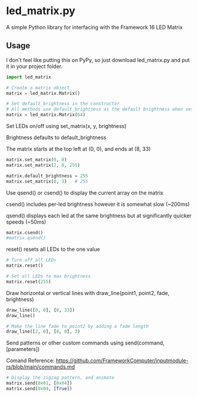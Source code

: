# led_matrix.py
A simple Python library for interfacing with the Framework 16 LED Matrix

## Usage

I don't feel like putting this on PyPy, so just download led_matrix.py and put it in your project folder.
``` python
import led_matrix

# Create a matrix object
matrix = led_matrix.Matrix()

# Set default_brightness in the constructor
# All methods use default_brightness as the default brightness when setting LEDs
matrix = led_matrix.Matrix(64)
```
Set LEDs on/off using set_matrix(x, y, brightness)

Brightness defaults to default_brightness

The matrix starts at the top left at (0, 0), and ends at (8, 33)
```python
matrix.set_matrix(0, 0)
matrix.set_matrix(2, 0, 255)

matrix.default_brightness = 255
matrix.set_matrix(0, 3)   # 255
```
Use qsend() or csend() to display the current array on the matrix

csend() includes per-led brightness however it is somewhat slow (~200ms)

qsend() displays each led at the same  brightness but at significantly quicker speeds (~50ms)
```python
matrix.csend()
#matrix.qsend()
```

reset() resets all LEDs to the one value

```python
# Turn off all LEDs
matrix.reset()

# Set all LEDs to max brightness
matrix.reset(255)
```

Draw horizontal or vertical lines with draw_line(point1, point2, fade, brightness)
```python
draw_line([0, 0], [0, 33])
draw_line()

# Make the line fade to point2 by adding a fade length
draw_line([2, 0], [8, 0], 3)
```

Send patterns or other custom commands using send(command, [parameters])

Comand Reference: https://github.com/FrameworkComputer/inputmodule-rs/blob/main/commands.md
```python
# Display the zigzag pattern, and animate
matrix.send(0x01, [0x04])
matrix.send(0x04, [True])
```
